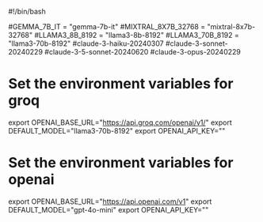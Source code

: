 #!/bin/bash

#GEMMA_7B_IT = "gemma-7b-it"
#MIXTRAL_8X7B_32768 = "mixtral-8x7b-32768"
#LLAMA3_8B_8192 = "llama3-8b-8192"
#LLAMA3_70B_8192 = "llama3-70b-8192"
#claude-3-haiku-20240307
#claude-3-sonnet-20240229
#claude-3-5-sonnet-20240620
#claude-3-opus-20240229

# Set the environment variables for groq
export OPENAI_BASE_URL="https://api.groq.com/openai/v1/"
export DEFAULT_MODEL="llama3-70b-8192"
export OPENAI_API_KEY="<APIKEY>"

# Set the environment variables for openai
export OPENAI_BASE_URL="https://api.openai.com/v1"
export DEFAULT_MODEL="gpt-4o-mini"
export OPENAI_API_KEY="<APIKEY>"


